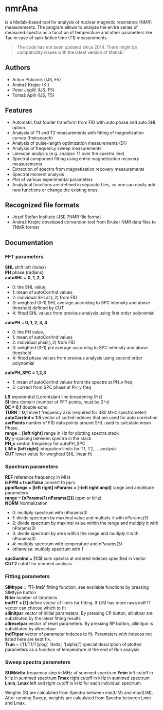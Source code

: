 # nmrAna
 is a Matlab-based tool for analysis of nuclear magnetic resonance (NMR) measurements. The program allows to analyse the enitre series of measured spectra as a function of temperature and other parameters like Tau in case of spin-lattice time (T1) measurements.

> The code has not been updated since 2014. There might be compatibility issues with the latest version of Matlab!

## Authors
- Anton Potočnik (IJS, F5)
- Andraž Krajnc (KI)
- Peter Jeglič (IJS, F5)
- Tomaž Apih (IJS, F5)

## Features
- Automatic fast fourier transform from FID with auto phase and auto SHL option.
- Analysis of T1 and T2 measurements with fitting of magnetization curves (fminsearch)
- Analysis of pulse-length optimization measurements (D1)
- Analysis of frequency sweep measurements
- Linescan analysis (e.g. analyse T1 over the spectra line)
- Spectral component fitting using entire magnetization recovery measurements
- Extraction of spectra from magnetization recovery measurements
- Spectral moment analysis
- Plot of various experimental parameters
- Analytical functions are defined in separate files, so one can easily add new functions or change the existing ones.

## Recognized file formats
- Jozef Stefan Institute (JSI) 7NMR file format
- Andraž Krajnc developed conversion tool from Bruker NMR data files to 7NMR format

## Documentation
### FFT parameters
**SHL**  shift left (index)  
**PH**  phase (radians)  
**autoSHL = 0, 1, 2, 3**   
- 0: the SHL value,
- 1: mean of autoCorrInd values
- 2: individual SHLall(:,2) from FID
- 3: weighted (0-1) SHL average according to SPC intensity and above threshold defined by CUT
- 4: fitted SHL values from previous analysis using first order polynomial  

**autoPH = 0, 1, 2, 3, 4**  
- 0: the PH value,
- 1: mean of autoCorrInd values
- 2: individual phiall(:,2) from FID
- 3: weighted (0-1) phi average according to SPC intensity and above threshold
- 4: fitted phase values from previous analysis using second order polynomial  

**autoPH_SPC = 1,2,3**  
- 1: mean of autoCorrInd values from the spectre at PH_v freq
- 2: correct from SPC phase at PH_v freq
  
**LB**  exponential (Lorentzian) line broadening (Hz)  
**SI**  time domain (number of FFT points, must be 2^n)  
**DE = 0,1**  double echo   
**TURN = 0,1**  invert frequency axis (required for 380 MHz spectrometer)  
**autoCorrInd = 1:5**   vector of sorted indeces that are used for auto correction  
**avrPoints**  number of FID data points around SHL used to calculate mean Phase.  
**range = [left right]**   range in Hz for plotting spectra stack  
**Dy**  y-spacing between spectra in the stack  
**PH_v**  central frequency for autoPH_SPC  
**LIM = [left right]** integration limits for T1, T2, … analysis  
**CUT**  lower value for weighted SHL linear fit  
 

### Spectrum parameters
**REF**   reference frequency in MHz  
**isPPM = true/false**   convert to ppm   
**ppmRange = [left right] nParams = [-left right ampl]**  range and amplitude parameters   
**range = [nParams(1) nParams(2)]** (ppm or kHz)   
**NORM** Normalization   
- 0: multiply spectrum with nParams(3)  
- 1: divide spectrum by maximal value and multiply it with nParams(3)
- 2: divide spectrum by maximal value within the range and multiply it with nParams(3)
- 3: divide spectrum by area within the range and multiply it with nParams(3)
- 4: multiply spectrum with temperature and nParams(3)
- otherwise: multiply spectrum with 1

**spcSumInd = [1:5]**   sum spectra at ordered indeces specified in vector  
**CUT2**  cutoff for moment analysis  

### Fitting parameters
**SIMtype = ‘T1-1mS’**   fitting function, see available functions by pressing SIMtype button  
**Niter**   number of iterations  
**indFIT = [1]**  define vector of limits for fitting. If LIM has more raws indFIT vector can choose which to fit  
**allinitpar** vector of initial parameters. By pressing CP button, allinitpar are substituted by the latest fitting results  
**allresetpar** vector of reset parameters. By pressing RP button, allinitpar is substituted by allresetpar  
**indFitpar**  vector of parameter indeces to fit. Parameters with indeces not listed here are kept fix.  
**Trun** = {‘[1/T1/T]ylog’, ‘delta’, ‘[alpha]’}  special description of plotted parameters as a function of temperature at the end of Run analysis.  

### Sweep spectra parameters
**SUMdelta**  frequency step in MHz of summed spectrum
**Fmin**  left cutoff in kHz in summed spectrum
**Fmax**  right cutoff in kHz in summed spectrum
**Lmin, Lmax**  left and right cutoff in kHz for each individual spectrum 

Weights (S) are calculated from Spectra between min(LIM) and max(LIM). After running Sweep, weights are calculated from Spectra between Lmin and Lmax.
  
